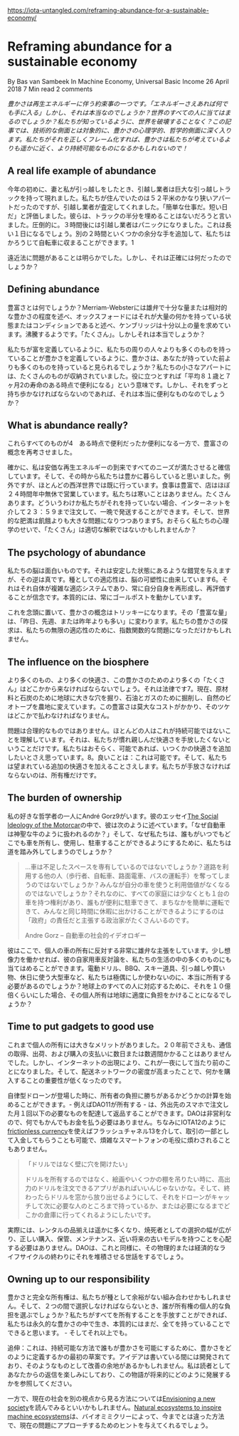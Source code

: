 https://iota-untangled.com/reframing-abundance-for-a-sustainable-economy/

# Reframing abundance for a sustainable economy
By Bas van Sambeek  In Machine Economy, Universal Basic Income  26 April 2018  7 Min read  2 comments 
<!--
*Abundance is one of the promises that comes with renewable energy. “If only we had enough energy, we could get anything we want.” But is that true? And can that be true for everyone in the world? Without destroying the world as we know it? This post goes deeper into psychological and philosophical side of abundance, as opposed to the technical side. Because if we frame it right, abundance might be much closer than we think, and more sustainable too!*
-->
*豊かさは再生エネルギーに伴う約束事の一つです。「エネルギーさえあれば何でも手に入る」しかし、それは本当なのでしょうか？世界のすべての人に当てはまるのでしょうか？私たちが知っているように、世界を破壊することなく？この記事では、技術的な側面とは対象的に、豊かさの心理学的、哲学的側面に深く入ります。私たちがそれを正しくフレーム化すれば、豊かさは私たちが考えているよりも遥かに近く、より持続可能なものになるかもしれないので！*

## A real life example of abundance
<!--
When my wife and I moved earlier this year, the movers showed up with one of those huge moving truck. We were living in a rather small 52 square meter apartment, and the movers assessed: “Easy job. Short day.” They quipped we wouldn’t fill half the truck. By far. Fast forward 3 hours and the movers started panicking. This would be a long day. Add another 2 hours and some extra hands, and we are barely able to fit in our bikes. 1
-->
今年の初めに、妻と私が引っ越しをしたとき、引越し業者は巨大な引っ越しトラックを持って現れました。私たちが住んでいたのは５２平米のかなり狭いアパートだったのですが、引越し業者が査定してくれました。「簡単な仕事だ。短い日だ」と評価しました。彼らは、トラックの半分を埋めることはないだろうと言いました。圧倒的に。３時間後には引越し業者はパニックになりました。これは長い１日になるでしょう。別の２時間といくつかの余分な手を追加して、私たちはかろうじて自転車に収まることができます。1

<!--
It was abundantly clear there was a problem with perspective. But what was it exactly?
-->
遠近法に問題があることは明らかでした。しかし、それは正確には何だったのでしょうか？

## Defining abundance
<!--
What is abundance? Merriam-Webster eloquently states a an ample quantity or relative degree of plentifulness, Oxford states it is the state or condition of having a copious quantity of something, and Cambridge goes for an amount that is more than enough. It seems to boil down to: ‘a lot’. But is that really true?
-->
豊富さとは何でしょうか？Merriam-Websterには雄弁で十分な量または相対的な豊かさの程度を述べ、オックスフォードにはそれが大量の何かを持っている状態またはコンディションであると述べ、ケンブリッジは十分以上の量を求めています。沸騰するようです。「たくさん」。しかしそれは本当でしょうか？

<!--
Just like we seems to define wealth as having more than the people around us, could abundance be seen as having more than you had before? Our tiny apartment was stashed with a ton of stuff. All useful, if by useful you mean ‘could come in handy at some point in my average 81 years and 7 months2 life span’. But is it truly useful, if I have to carry it with me that whole time?3
-->
私たちが富を定義しているように、私たちの周りの人々よりも多くのものを持っていることが豊かさを定義しているように、豊かさは、あなたが持っていた前よりも多くのものを持っていると見られるでしょうか？私たちの小さなアパートには、たくさんのものが収納されていました。役に立つとすれば「平均８１歳と７ヶ月2の寿命のある時点で便利になる」という意味です。しかし、それをずっと持ち歩かなければならないのであれば、それは本当に便利なものなのでしょうか？

## What is abundance really?
<!--
While all those things 4 were or will be handy at some point in time, it also made me rethink the concept of abundance.
-->
これらすべてのものが4　ある時点で便利だったか便利になる一方で、豊富さの概念を再考させました。

<!--
You see, I’m a firm believer that with the arrival of cheap renewable energy all our needs will be met. And I thought that from that point we will then live in abundance. Except, for most of the western world we already do. There ample food, and shops are open almost 24/7. We’re never cold. We have so much stuff. If somehow we don’t have it, through internet we can order it until 23:59h and have it shipped overnight. And worldwide obesity is becoming a bigger problem than hunger5. Could it be that ‘a lot’ might not be an apt interpretation, perhaps due to our psychology?
-->
確かに、私は安価な再生エネルギーの到来ですべてのニーズが満たさせると確信しています。そして、その時から私たちは豊かに暮らしていると思いました。例外ですが、ほとんどの西洋世界では既に行っています。食事は豊富で、店はほぼ２４時間年中無休で営業しています。私たちは寒いことはありません。たくさんあります。どういうわけか私たちがそれを持っていない場合、インターネットを介して２３：５９まで注文して、一晩で発送することができます。そして、世界的な肥満は飢餓よりも大きな問題になりつつあります5。おそらく私たちの心理学のせいで、「たくさん」は適切な解釈ではないかもしれませんか？

## The psychology of abundance
<!--
Our brain is a funny thing. It gives the illusion of being in a stable state, while the opposite is true. Our adaptability as a species stems from our brain plasticity6. It is a complex adaptive system in itself, constantly reshaping and reassessing itself and it’s beliefs. In essence constantly moving goalposts.
-->
私たちの脳は面白いものです。それは安定した状態にあるような錯覚を与えますが、その逆は真です。種としての適応性は、脳の可塑性に由来しています6。それはそれ自体が複雑な適応システムであり、常に自分自身を再形成し、再評価することが信念です。本質的には、常にゴールポストを動かしています。

<!--
With this in mind, the concept of abundance becomes tricky. That “ample quantity” transforms into “more than I had yesterday, last week, or last year”. Our quest for abundance might have just become an exponential problem, due to our infinite adaptability.
-->
これを念頭に置いて、豊かさの概念はトリッキーになります。その「豊富な量」は、「昨日、先週、または昨年よりも多い」に変わります。私たちの豊かさの探求は、私たちの無限の適応性のために、指数関数的な問題になっただけかもしれません。

## The influence on the biosphere
<!--
More stuff, more comfort, more “plenty” for all this abundance will have to come from somewhere. It’s the law7. Currently we do that by digging big holes in the earth for raw materials and coal, drilling for oil and gas, and turning natural biotopes into farmland. This abundance is coming at a huge costs, and the bill will have to be paid at some point.
-->
より多くのもの、より多くの快適さ、この豊かさのためのより多くの「たくさん」はどこかから来なければならないでしょう。それは法律です7。現在、原材料と石炭のために地球に大きな穴を掘り、石油とガスのために掘削し、自然のビオトープを農地に変えています。この豊富さは莫大なコストがかかり、そのツケはどこかで払わなければなりません。

<!--
The problem isn’t a rational one. Most people understand that this is not sustainable. It’s just that we don’t want to give up the comfort that we’ve grown accustomed to. We probably even want to add some comfort, if possible. 8. The good thing is: this is possible. And we will even add the desired extra comfort. The only thing we have to give up is ownership.
-->
問題は合理的なものではありません。ほとんどの人はこれが持続可能ではないことを理解しています。それは、私たちが慣れ親しんだ快適さを手放したくないということだけです。私たちはおそらく、可能であれば、いつくかの快適さを追加したいとさえ思っています。8。良いことは：これは可能です。そして、私たちは望まれている追加の快適さを加えることさえします。私たちが手放さなければならないのは、所有権だけです。

## The burden of ownership
<!--
One of my favorite philosophers is André Gorz9. In his essay [The Social Ideology of the Motorcar](http://notanothercyclingforum.net/bikereader/contributors/misc/gorz.html) he states: “Why is the car treated like a sacred cow?” And why do we go out of our way to accommodate that everyone can own, use, and park one wherever, whenever?
-->
私の好きな哲学者の一人にAndré Gorz9がいます。彼のエッセイ[The Social Ideology of the Motorcar](http://notanothercyclingforum.net/bikereader/contributors/misc/gorz.html)の中で、彼は次のように述べています。「なぜ自動車は神聖な牛のように扱われるのか？」そして、なぜ私たちは、誰もがいつでもどこでも車を所有し、使用し、駐車することができるようにするために、私たちは道を踏み外してしまうのでしょうか？

<!--
> …doesn’t a car occupy scarce space? Doesn’t it deprive the others who use the roads (pedestrians, cyclists, streetcar and bus drivers)? Doesn’t it lose its use value when everyone uses his or her own? And yet there are plenty of politicians who insist that every family has the right to at least one car and that it’s up to the “government” to make it possible for everyone to park conveniently, drive easily in the city, and go on holiday at the same time as everyone else, going 70 mph on the roads to vacation spots.
> 
> Andre Gorz – The Social Ideology of the Motorcar
-->
> ...車は不足したスペースを専有しているのではないでしょうか？道路を利用する他の人（歩行者、自転車、路面電車、バスの運転手）を奪ってしまうのではないでしょうか？みんなが自分の車を使うと利用価値がなくなるのではないでしょうか？それなのに、すべての家庭には少なくとも１台の車を持つ権利があり、誰もが便利に駐車できて、まちなかを簡単に運転できて、みんなと同じ時間に休暇に出かけることができるようにするのは「政府」の責任だと主張する政治家がたくさんいるのです。
>
> Andre Gorz – 自動車の社会的イデオロギー

<!--
He makes quite an eloquent case against individual car ownership here.10 With a little imagination we can extrapolate his case against private cars to a lot of things in our lives. Do we really need to own for instance a powerdrill, a BBQ, ski equipment, a big car for moving, shopping and holidays, even though we only use these once every so often? Does its private ownership put an undue burden on the planet if we multiply it by a billion or so to accommodate every person on earth?
-->
彼はここで、個人の車の所有に反対する非常に雄弁な主張をしています。少し想像力を働かせれば、彼の自家用車反対論を、私たちの生活の中の多くのものにも当てはめることができます。電動ドリル、BBQ、スキー道具、引っ越しや買い物、休日に使う大型車など、私たちは極偶にしか使わないのに、本当に所有する必要があるのでしょうか？地球上のすべての人に対応するために、それを１０億倍くらいにした場合、その個人所有は地球に適度に負担をかけることになるでしょうか？

## Time to put gadgets to good use
<!--
Up until now individual ownership has had tremendous advantages. Not even 20 years ago it would take days or even weeks to communicate, ship and pay for the acquisition of anything. With the advent of internet this has become an overnight thing. And with that – and the increased density of delivery networks – purchasing something has become less important.
-->
これまで個人の所有には大きなメリットがありました。２０年前でさえも、通信の取得、出荷、および購入の支払いに数日または数週間かかることはありませんでした。しかし、インターネットの出現により、これが一夜にして当たり前のことになりました。そして、配送ネットワークの密度が高まったことで、何かを購入することの重要性が低くなったのです。

<!--
We could even start calculating if the burden of ownership is worth it, when autonomous drones – for instance owned by a DAO11– can deliver and return any item we need less than once a month, ordered through a smartphone on the go. Because the DAO is not-for-profit, we don’t have to worry about paying too much for anything. Paying by the way, with [frictionless currency](https://iota-untangled.com/the-economics-of-feeless-value-transactions-for-renewable-energy-grids/) like IOTA12 through a Flash Channel13, we could even have a deposit as part of the transaction, without too complicated smart contracts bogging us down.
-->
自律型ドローンが登場した時に、所有者の負担に勝ちがあるかどうかの計算を始めることができます。- 例えばDAO11が所有する - は、外出先のスマホで注文した月１回以下の必要なものを配達して返品することができます。DAOは非営利なので、何でもかんでもお金を払う必要はありません。ちなみにIOTA12のように[frictionless currency](https://iota-untangled.com/the-economics-of-feeless-value-transactions-for-renewable-energy-grids/)を使えばフラッシュチャネル13を介して、取引の一部として入金してもらうことも可能で、煩雑なスマートフォンの毛役に煩わされることもありません。

<!--
> “I don’t want a drill, I want holes in my wall”
> 
> Instead of owning a drill, we could have an app to order a high powered drill when I want to hang a painting or some shelves. And once I’m done, I want to be able to throw my drill out of the window, and it should be up to the drone to catch it and take it to the next person who needs it, or go to some storage until it is needed again.
-->
> 「ドリルではなく壁に穴を開けたい」
> 
> ドリルを所有するのではなく、絵画やいくつかの棚を吊りたい時に、高出力のドリルを注文できるアプリがあればいいんじゃないかな。そして、終わったらドリルを窓から放り出せるようにして、それをドローンがキャッチして次に必要な人のところまで持っているか、または必要になるまでどこかの倉庫に行ってくれるようにしたいです。
<!--
In reality the assortment of rentals would be much wider, giving you more choice as a consumer, without have to worry about making the right purchase, storing is, maintaining it and having a dated model in the near future. The DAO would take care of this, as well as deposing of it at the end of its physical or economical life cycle.
-->
実際には、レンタルの品揃えは遥かに多くなり、焼死者としての選択の幅が広がり、正しい購入、保管、メンテナンス、近い将来の古いモデルを持つことを心配する必要はありません。DAOは、これと同様に、その物理的または経済的なライフサイクルの終わりにそれを堆積させる世話をするでしょう。

## Owning up to our responsibility
<!--
Abundance and full ownership might be a combination we as a species cannot afford. And when having to choose between the two, who would choose the personal burden of ownership? If we can let go of having to own everything, I think we could live in perpetual abundance and essentially still have everything – and more.
-->
豊かさと完全な所有権は、私たちが種として余裕がない組み合わせかもしれません。そして、２つの間で選択しなければならないとき、誰が所有権の個人的な負担を選ぶでしょうか？私たちがすべてを所有することを手放すことができれば、私たちは永久的な豊かさの中で生き、本質的にはまだ、全てを持っていることでできると思います。 - そしてそれ以上でも。

<!--
P.S. This is a first draft of how to reframe abundance, to make abundance possible for everyone in a sustainable way. The idea has developed while writing, and as such might have room for improvement. I look forward to replies from you as a reader, and see how this storyline develops in the future.
-->
追伸：これは、持続可能な方法で誰もが豊かさを可能にするために、豊かさをどのように定義するかの最初の草案です。アイデアは書いている間には開発されており、そのようなものとして改善の余地があるかもしれません。私は読者としてあなたからの返信を楽しみにしており、この物語が将来的にどのように発展するかを参照してください。

<!--
Meanwhile, you might want to read [Envisioning a new society](https://iota-untangled.com/envisioning-a-new-society/) to learn how to see our current society in a different perspective. [Natural ecosystems to inspire machine ecosystems](https://iota-untangled.com/natural-ecosystems-inspire-machine-ecosystems/) can give you inspiration on how to approach current problems in a different fashion, through Biomimicry.
-->
一方で、現在の社会を別の視点から見る方法については[Envisioning a new society](https://iota-untangled.com/envisioning-a-new-society/)を読んでみるといいかもしれません。[Natural ecosystems to inspire machine ecosystems](https://iota-untangled.com/natural-ecosystems-inspire-machine-ecosystems/)は、バイオミミクリーによって、今までとは違った方法で、現在の問題にアプローチするためのヒントを与えてくれるでしょう。
